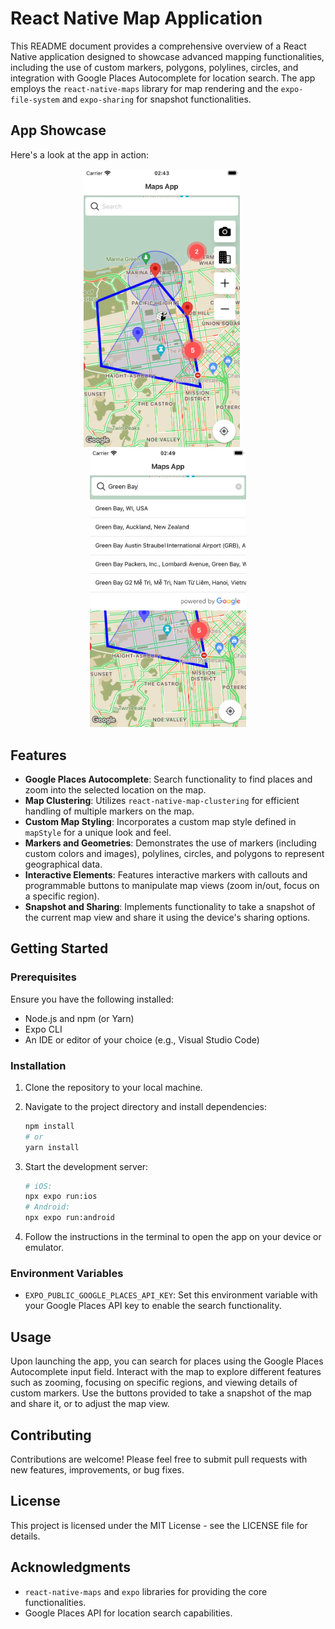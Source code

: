# React Native Map Application

This README document provides a comprehensive overview of a React Native application designed to showcase advanced mapping functionalities, including the use of custom markers, polygons, polylines, circles, and integration with Google Places Autocomplete for location search. The app employs the `react-native-maps` library for map rendering and the `expo-file-system` and `expo-sharing` for snapshot functionalities.

## App Showcase

Here's a look at the app in action:

<p align="center">
  <img src="assets/images/screenshot.png" alt="App Screenshot" width="250" style="margin-right: 20px;"/>
  <img src="assets/images/screenshot-2.png" alt="App Screenshot 2" width="250"/>
</p>

## Features

- **Google Places Autocomplete**: Search functionality to find places and zoom into the selected location on the map.
- **Map Clustering**: Utilizes `react-native-map-clustering` for efficient handling of multiple markers on the map.
- **Custom Map Styling**: Incorporates a custom map style defined in `mapStyle` for a unique look and feel.
- **Markers and Geometries**: Demonstrates the use of markers (including custom colors and images), polylines, circles, and polygons to represent geographical data.
- **Interactive Elements**: Features interactive markers with callouts and programmable buttons to manipulate map views (zoom in/out, focus on a specific region).
- **Snapshot and Sharing**: Implements functionality to take a snapshot of the current map view and share it using the device's sharing options.

## Getting Started

### Prerequisites

Ensure you have the following installed:

- Node.js and npm (or Yarn)
- Expo CLI
- An IDE or editor of your choice (e.g., Visual Studio Code)

### Installation

1. Clone the repository to your local machine.
2. Navigate to the project directory and install dependencies:

   ```sh
   npm install
   # or
   yarn install
   ```

3. Start the development server:

   ```sh
   # iOS:
   npx expo run:ios
   # Android:
   npx expo run:android
   ```

4. Follow the instructions in the terminal to open the app on your device or emulator.

### Environment Variables

- `EXPO_PUBLIC_GOOGLE_PLACES_API_KEY`: Set this environment variable with your Google Places API key to enable the search functionality.

## Usage

Upon launching the app, you can search for places using the Google Places Autocomplete input field. Interact with the map to explore different features such as zooming, focusing on specific regions, and viewing details of custom markers. Use the buttons provided to take a snapshot of the map and share it, or to adjust the map view.

## Contributing

Contributions are welcome! Please feel free to submit pull requests with new features, improvements, or bug fixes.

## License

This project is licensed under the MIT License - see the LICENSE file for details.

## Acknowledgments

- `react-native-maps` and `expo` libraries for providing the core functionalities.
- Google Places API for location search capabilities.
